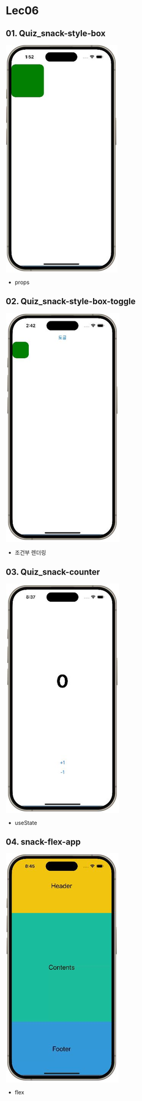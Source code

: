 # Lec06

## 01. Quiz_snack-style-box
![alt text](./01.Quiz_snack-style-box/quiz_snack-style-box.JPG)

- props

## 02. Quiz_snack-style-box-toggle
![alt text](./02.Quiz_snack-style-box-toggle/quiz_snack-style-box-toggle.JPG)

- 조건부 렌더링

## 03. Quiz_snack-counter
![alt text](./03.Quiz_snack-counter/quiz_snack-counter.JPG)

- useState

## 04. snack-flex-app
![alt text](./04.snack-flex-app/snack-flex-app.JPG)

- flex